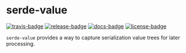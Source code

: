 # serde-value

[![travis-badge][]][travis] [![release-badge][]][cargo] [![docs-badge][]][docs] [![license-badge][]][license]

`serde-value` provides a way to capture serialization value trees for later processing.

[travis-badge]: https://img.shields.io/travis/arcnmx/serde-value/master.svg?style=flat-square
[travis]: https://travis-ci.org/arcnmx/serde-value
[release-badge]: https://img.shields.io/crates/v/serde-value.svg?style=flat-square
[cargo]: https://crates.io/crates/serde-value
[docs-badge]: https://img.shields.io/badge/API-docs-blue.svg?style=flat-square
[docs]: https://docs.rs/serde-value/*/serde_value/
[license-badge]: https://img.shields.io/badge/license-MIT-lightgray.svg?style=flat-square
[license]: https://github.com/arcnmx/serde-value/blob/master/COPYING
